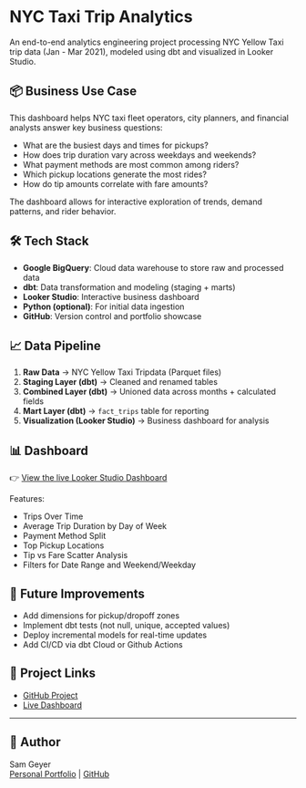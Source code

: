 # NYC Taxi Trip Analytics

An end-to-end analytics engineering project processing NYC Yellow Taxi trip data (Jan - Mar 2021), modeled using dbt and visualized in Looker Studio.

## 📦 Business Use Case

This dashboard helps NYC taxi fleet operators, city planners, and financial analysts answer key business questions:

- What are the busiest days and times for pickups?
- How does trip duration vary across weekdays and weekends?
- What payment methods are most common among riders?
- Which pickup locations generate the most rides?
- How do tip amounts correlate with fare amounts?

The dashboard allows for interactive exploration of trends, demand patterns, and rider behavior.

## 🛠️ Tech Stack

- **Google BigQuery**: Cloud data warehouse to store raw and processed data
- **dbt**: Data transformation and modeling (staging + marts)
- **Looker Studio**: Interactive business dashboard
- **Python (optional)**: For initial data ingestion
- **GitHub**: Version control and portfolio showcase

## 📈 Data Pipeline

1. **Raw Data** → NYC Yellow Taxi Tripdata (Parquet files)
2. **Staging Layer (dbt)** → Cleaned and renamed tables
3. **Combined Layer (dbt)** → Unioned data across months + calculated fields
4. **Mart Layer (dbt)** → `fact_trips` table for reporting
5. **Visualization (Looker Studio)** → Business dashboard for analysis

## 📊 Dashboard

👉 [View the live Looker Studio Dashboard](https://lookerstudio.google.com/reporting/2756cb0b-c6f3-4f88-8a80-353058333c01)

Features:
- Trips Over Time
- Average Trip Duration by Day of Week
- Payment Method Split
- Top Pickup Locations
- Tip vs Fare Scatter Analysis
- Filters for Date Range and Weekend/Weekday

## 🚀 Future Improvements

- Add dimensions for pickup/dropoff zones
- Implement dbt tests (not null, unique, accepted values)
- Deploy incremental models for real-time updates
- Add CI/CD via dbt Cloud or Github Actions

## 📎 Project Links

- [GitHub Project](https://github.com/yesworm/nyc-taxi-analytics) 
- [Live Dashboard](https://lookerstudio.google.com/reporting/2756cb0b-c6f3-4f88-8a80-353058333c01)

---

## 👤 Author

Sam Geyer  
[Personal Portfolio](https://samgeyer.com) | [GitHub](https://github.com/yesworm)